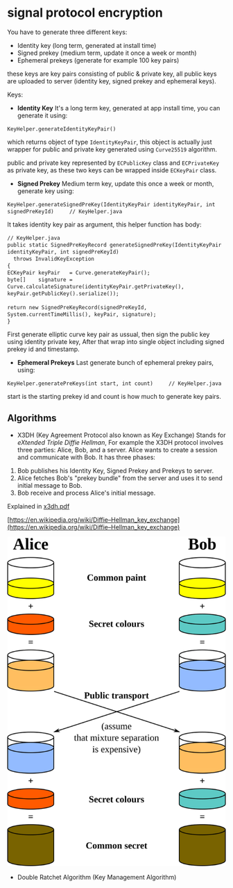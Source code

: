 # signal protocol encryption

You have to generate three different keys:
- Identity key (long term, generated at install time)
- Signed prekey (medium term, update it once a week or month)
- Ephemeral prekeys (generate for example 100 key pairs)

these keys are key pairs consisting of public & private key, all public keys are
uploaded to server (identity key, signed prekey and ephemeral keys).

Keys:

- **Identity Key**
It's a long term key, generated at app install time, you can generate it using:
```
KeyHelper.generateIdentityKeyPair()
```
which returns object of type `IdentityKeyPair`, this object is actually just wrapper for
public and private key generated using `Curve25519` algorithm.

public and private key represented by `ECPublicKey` class and `ECPrivateKey` as private key, as these two keys can be wrapped inside `ECKeyPair` class.

- **Signed Prekey**
Medium term key, update this once a week or month, generate key using:
```
KeyHelper.generateSignedPreKey(IdentityKeyPair identityKeyPair, int signedPreKeyId)		// KeyHelper.java
```
It takes identity key pair as argument, this helper function has body:

```
// KeyHelper.java
public static SignedPreKeyRecord generateSignedPreKey(IdentityKeyPair identityKeyPair, int signedPreKeyId)
  throws InvalidKeyException
{
ECKeyPair keyPair   = Curve.generateKeyPair();
byte[]    signature = Curve.calculateSignature(identityKeyPair.getPrivateKey(), keyPair.getPublicKey().serialize());

return new SignedPreKeyRecord(signedPreKeyId, System.currentTimeMillis(), keyPair, signature);
}
```

First generate elliptic curve key pair as ussual, then sign the public key using identity private key,
After that wrap into single object including signed prekey id and timestamp.

- **Ephemeral Prekeys**
Last generate bunch of ephemeral prekey pairs, using:
```
KeyHelper.generatePreKeys(int start, int count)		// KeyHelper.java
```
start is the starting prekey id and count is how much to generate key pairs.

## Algorithms
- X3DH (Key Agreement Protocol also known as Key Exchange)
Stands for *eXtended Triple Diffie Hellman*, For example the X3DH protocol involves three parties: Alice, Bob, and a server. Alice wants to create a session and communicate with Bob.
It has three phases:
1. Bob publishes his Identity Key, Signed Prekey and Prekeys to server.
2. Alice fetches Bob's "prekey bundle" from the server and uses it to send initial message to Bob.
3. Bob receive and process Alice's initial message.

Explained in [x3dh.pdf](docs/x3dh.pdf)

[https://en.wikipedia.org/wiki/Diffie–Hellman_key_exchange](https://en.wikipedia.org/wiki/Diffie–Hellman_key_exchange)

![](images/Diffie-Hellman_Key_Exchange.svg)

- Double Ratchet Algorithm (Key Management Algorithm)